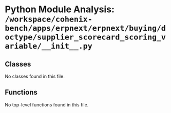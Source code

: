 # Python Module Analysis: `/workspace/cohenix-bench/apps/erpnext/erpnext/buying/doctype/supplier_scorecard_scoring_variable/__init__.py`

## Classes

No classes found in this file.


## Functions

No top-level functions found in this file.
